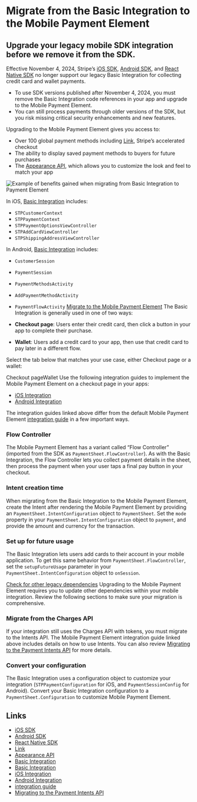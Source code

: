 # Migrate from the Basic Integration to the Mobile Payment Element

## Upgrade your legacy mobile SDK integration before we remove it from the SDK.

Effective November 4, 2024, Stripe’s [iOS
SDK](https://github.com/stripe/stripe-ios), [Android
SDK](https://github.com/stripe/stripe-android), and [React Native
SDK](https://github.com/stripe/stripe-react-native) no longer support our legacy
Basic Integration for collecting credit card and wallet payments.

- To use SDK versions published after November 4, 2024, you must remove the
Basic Integration code references in your app and upgrade to the Mobile Payment
Element.
- You can still process payments through older versions of the SDK, but you risk
missing critical security enhancements and new features.

Upgrading to the Mobile Payment Element gives you access to:

- Over 100 global payment methods including
[Link](https://docs.stripe.com/payments/link/mobile-payment-element-link),
Stripe’s accelerated checkout
- The ability to display saved payment methods to buyers for future purchases
- The [Appearance
API](https://docs.stripe.com/elements/appearance-api?platform=ios), which allows
you to customize the look and feel to match your app

![Example of benefits gained when migrating from Basic Integration to Payment
Element](https://b.stripecdn.com/docs-statics-srv/assets/mobile-bi-migration-to-mpe.df130554a0f82a3a3c84a6602944f823.png)

In iOS, [Basic Integration](https://docs.stripe.com/mobile/ios/basic) includes:

- `STPCustomerContext`
- `STPPaymentContext`
- `STPPaymentOptionsViewController`
- `STPAddCardViewController`
- `STPShippingAddressViewController`

In Android, [Basic Integration](https://docs.stripe.com/mobile/android/basic)
includes:

- `CustomerSession`
- `PaymentSession`
- `PaymentMethodsActivity`
- `AddPaymentMethodActivity`
- `PaymentFlowActivity`
[Migrate to the Mobile Payment
Element](https://docs.stripe.com/payments/mobile/migrating-to-mobile-payment-element-from-basic-integration#implement-mobile-payment-element)
The Basic Integration is generally used in one of two ways:

- **Checkout page**: Users enter their credit card, then click a button in your
app to complete their purchase.
- **Wallet**: Users add a credit card to your app, then use that credit card to
pay later in a different flow.

Select the tab below that matches your use case, either Checkout page or a
wallet:

Checkout pageWallet
Use the following integration guides to implement the Mobile Payment Element on
a checkout page in your apps:

- [iOS
Integration](https://docs.stripe.com/payments/accept-a-payment-deferred?platform=ios&type=payment&integration=paymentsheet-flowcontroller)
- [Android
Integration](https://docs.stripe.com/payments/accept-a-payment-deferred?platform=android&type=payment&integration=paymentsheet-flowcontroller)

The integration guides linked above differ from the default Mobile Payment
Element [integration
guide](https://docs.stripe.com/payments/accept-a-payment?platform=ios) in a few
important ways.

### Flow Controller

The Mobile Payment Element has a variant called “Flow Controller” (imported from
the SDK as `PaymentSheet.FlowController`). As with the Basic Integration, the
Flow Controller lets you collect payment details in the sheet, then process the
payment when your user taps a final pay button in your checkout.

### Intent creation time

When migrating from the Basic Integration to the Mobile Payment Element, create
the Intent after rendering the Mobile Payment Element by providing an
`PaymentSheet.IntentConfiguration` object to `PaymentSheet`. Set the `mode`
property in your `PaymentSheet.IntentConfiguration` object to `payment`, and
provide the amount and currency for the transaction.

### Set up for future usage

The Basic Integration lets users add cards to their account in your mobile
application. To get this same behavior from `PaymentSheet.FlowController`, set
the `setupFutureUsage` parameter in your `PaymentSheet.IntentConfiguration`
object to `onSession`.

[Check for other legacy
dependencies](https://docs.stripe.com/payments/mobile/migrating-to-mobile-payment-element-from-basic-integration#additional-considerations)
Upgrading to the Mobile Payment Element requires you to update other
dependencies within your mobile integration. Review the following sections to
make sure your migration is comprehensive.

### Migrate from the Charges API

If your integration still uses the Charges API with tokens, you must migrate to
the Intents API. The Mobile Payment Element integration guide linked above
includes details on how to use Intents. You can also review [Migrating to the
Payment Intents API](https://docs.stripe.com/payments/payment-intents/migration)
for more details.

### Convert your configuration

The Basic Integration uses a configuration object to customize your integration
(`STPPaymentConfiguration` for iOS, and `PaymentSessionConfig` for Android).
Convert your Basic Integration configuration to a `PaymentSheet.Configuration`
to customize Mobile Payment Element.

## Links

- [iOS SDK](https://github.com/stripe/stripe-ios)
- [Android SDK](https://github.com/stripe/stripe-android)
- [React Native SDK](https://github.com/stripe/stripe-react-native)
- [Link](https://docs.stripe.com/payments/link/mobile-payment-element-link)
- [Appearance API](https://docs.stripe.com/elements/appearance-api?platform=ios)
- [Basic Integration](https://docs.stripe.com/mobile/ios/basic)
- [Basic Integration](https://docs.stripe.com/mobile/android/basic)
- [iOS
Integration](https://docs.stripe.com/payments/accept-a-payment-deferred?platform=ios&type=payment&integration=paymentsheet-flowcontroller)
- [Android
Integration](https://docs.stripe.com/payments/accept-a-payment-deferred?platform=android&type=payment&integration=paymentsheet-flowcontroller)
- [integration
guide](https://docs.stripe.com/payments/accept-a-payment?platform=ios)
- [Migrating to the Payment Intents
API](https://docs.stripe.com/payments/payment-intents/migration)